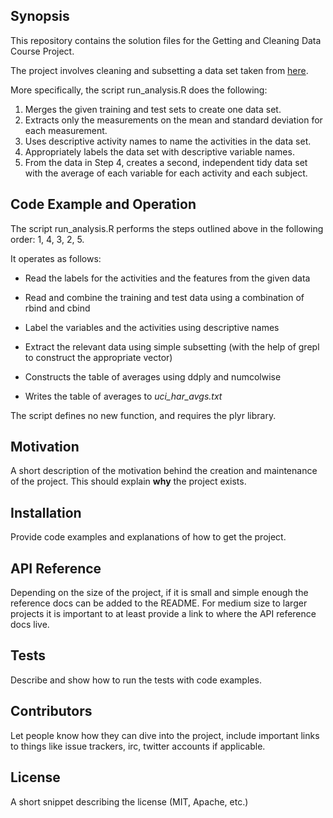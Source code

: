## Synopsis

This repository contains the solution files for the Getting and Cleaning Data Course Project.

The project involves cleaning and subsetting a data set taken from [here](http://archive.ics.uci.edu/ml/datasets/Human+Activity+Recognition+Using+Smartphones).

More specifically, the script run_analysis.R does the following:

1. Merges the given training and test sets to create one data set.
2. Extracts only the measurements on the mean and standard deviation for each measurement.
3. Uses descriptive activity names to name the activities in the data set.
4. Appropriately labels the data set with descriptive variable names.
5. From the data in Step 4, creates a second, independent tidy data set with the average of each variable for each activity and each subject.

## Code Example and Operation

The script run_analysis.R performs the steps outlined above in the following order: 1, 4, 3, 2, 5.

It operates as follows:

* Read the labels for the activities and the features from the given data

* Read and combine the training and test data using a combination of rbind and cbind

* Label the variables and the activities using descriptive names

* Extract the relevant data using simple subsetting (with the help of grepl to construct the appropriate vector)

* Constructs the table of averages using ddply and numcolwise

* Writes the table of averages to _uci_har_avgs.txt_

The script defines no new function, and requires the plyr library.

## Motivation

A short description of the motivation behind the creation and maintenance of the project. This should explain **why** the project exists.

## Installation

Provide code examples and explanations of how to get the project.

## API Reference

Depending on the size of the project, if it is small and simple enough the reference docs can be added to the README. For medium size to larger projects it is important to at least provide a link to where the API reference docs live.

## Tests

Describe and show how to run the tests with code examples.

## Contributors

Let people know how they can dive into the project, include important links to things like issue trackers, irc, twitter accounts if applicable.

## License

A short snippet describing the license (MIT, Apache, etc.)
